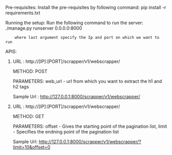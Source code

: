 Pre-requisites:
    Install the pre-requisites by following command:
        pip install -r requirements.txt


Running the setup:
    Run the following command to run the server:
        ./manage.py runserver 0.0.0.0:8000

        where last argument specify the Ip and port on which we want to run



APIS:

 1) URL : http://[IP]:[PORT]/scrapper/v1/webscrapper/

    METHOD: POST

    PARAMETERS: web_url
                    - url from which you want to extract the h1 and h2 tags

    Sample Url : http://127.0.0.1:8000/scrapper/v1/webscrapper/


 2) URL : http://[IP]:[PORT]/scrapper/v1/webscrapper/

    METHOD: GET

    PARAMETERS: offset
                    - Gives the starting point of the pagination list,
                limit
                    - Specifies the endning point of the pagination list

    Sample Url: http://127.0.0.1:8000/scrapper/v1/webscrapper/?limit=10&offset=0
